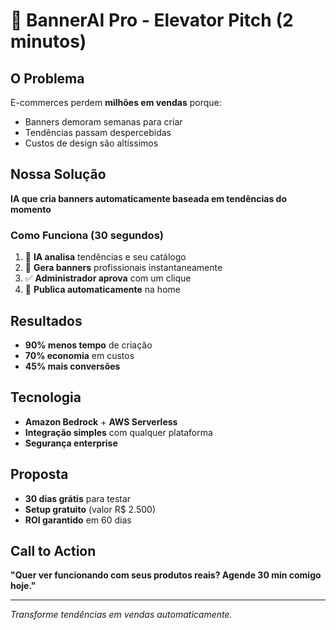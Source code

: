 # 🎯 BannerAI Pro - Elevator Pitch (2 minutos)

## O Problema
E-commerces perdem **milhões em vendas** porque:
- Banners demoram semanas para criar
- Tendências passam despercebidas
- Custos de design são altíssimos

## Nossa Solução
**IA que cria banners automaticamente baseada em tendências do momento**

### Como Funciona (30 segundos)
1. 🧠 **IA analisa** tendências e seu catálogo
2. 🎨 **Gera banners** profissionais instantaneamente  
3. ✅ **Administrador aprova** com um clique
4. 🚀 **Publica automaticamente** na home

## Resultados
- **90% menos tempo** de criação
- **70% economia** em custos
- **45% mais conversões**

## Tecnologia
- **Amazon Bedrock** + **AWS Serverless**
- **Integração simples** com qualquer plataforma
- **Segurança enterprise**

## Proposta
- **30 dias grátis** para testar
- **Setup gratuito** (valor R$ 2.500)
- **ROI garantido** em 60 dias

## Call to Action
**"Quer ver funcionando com seus produtos reais? Agende 30 min comigo hoje."**

---
*Transforme tendências em vendas automaticamente.*